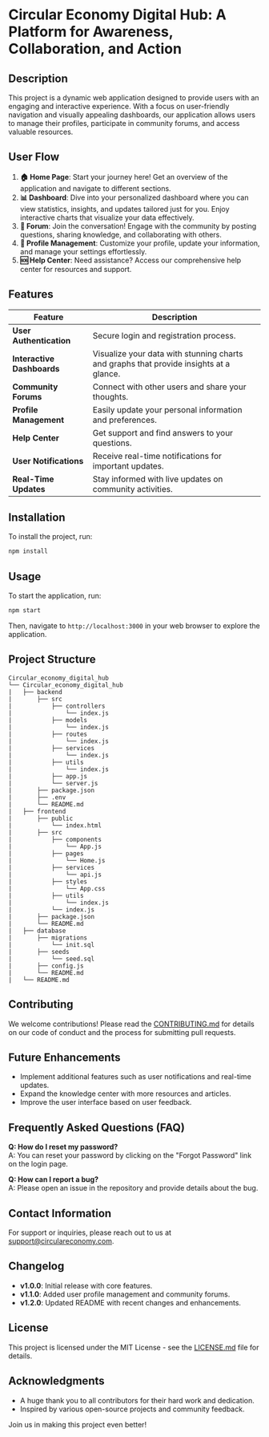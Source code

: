 # **Circular Economy Digital Hub: A Platform for Awareness, Collaboration, and Action**

## **Description**
This project is a dynamic web application designed to provide users with an engaging and interactive experience. With a focus on user-friendly navigation and visually appealing dashboards, our application allows users to manage their profiles, participate in community forums, and access valuable resources.

## **User Flow**
1. **🏠 Home Page**: Start your journey here! Get an overview of the application and navigate to different sections.
2. **📊 Dashboard**: Dive into your personalized dashboard where you can view statistics, insights, and updates tailored just for you. Enjoy interactive charts that visualize your data effectively.
3. **💬 Forum**: Join the conversation! Engage with the community by posting questions, sharing knowledge, and collaborating with others.
4. **👤 Profile Management**: Customize your profile, update your information, and manage your settings effortlessly.
5. **🆘 Help Center**: Need assistance? Access our comprehensive help center for resources and support.

## **Features**
| Feature | Description |
|---------|-------------|
| **User Authentication** | Secure login and registration process. |
| **Interactive Dashboards** | Visualize your data with stunning charts and graphs that provide insights at a glance. |
| **Community Forums** | Connect with other users and share your thoughts. |
| **Profile Management** | Easily update your personal information and preferences. |
| **Help Center** | Get support and find answers to your questions. |
| **User Notifications** | Receive real-time notifications for important updates. |
| **Real-Time Updates** | Stay informed with live updates on community activities. |


## **Installation**
To install the project, run:
```bash
npm install
```

## **Usage**
To start the application, run:
```bash
npm start
```
Then, navigate to `http://localhost:3000` in your web browser to explore the application.

## **Project Structure**
```filetree
Circular_economy_digital_hub
└── Circular_economy_digital_hub
|   ├── backend
|       ├── src
|           ├── controllers
|               └── index.js
|           ├── models
|               └── index.js
|           ├── routes
|               └── index.js
|           ├── services
|               └── index.js
|           ├── utils
|               └── index.js
|           ├── app.js
|           └── server.js
|       ├── package.json
|       ├── .env
|       └── README.md
|   ├── frontend
|       ├── public
|           └── index.html
|       ├── src
|           ├── components
|               └── App.js
|           ├── pages
|               └── Home.js
|           ├── services
|               └── api.js
|           ├── styles
|               └── App.css
|           ├── utils
|               └── index.js
|           └── index.js
|       ├── package.json
|       └── README.md
|   ├── database
|       ├── migrations
|           └── init.sql
|       ├── seeds
|           └── seed.sql
|       ├── config.js
|       └── README.md
|   └── README.md
```

## **Contributing**
We welcome contributions! Please read the [CONTRIBUTING.md](CONTRIBUTING.md) for details on our code of conduct and the process for submitting pull requests.

## **Future Enhancements**
- Implement additional features such as user notifications and real-time updates.
- Expand the knowledge center with more resources and articles.
- Improve the user interface based on user feedback.

## **Frequently Asked Questions (FAQ)**
**Q: How do I reset my password?**  
A: You can reset your password by clicking on the "Forgot Password" link on the login page.

**Q: How can I report a bug?**  
A: Please open an issue in the repository and provide details about the bug.

## **Contact Information**
For support or inquiries, please reach out to us at [support@circulareconomy.com](mailto:support@circulareconomy.com).

## **Changelog**
- **v1.0.0**: Initial release with core features.
- **v1.1.0**: Added user profile management and community forums.
- **v1.2.0**: Updated README with recent changes and enhancements.

## **License**
This project is licensed under the MIT License - see the [LICENSE.md](LICENSE.md) file for details.

## **Acknowledgments**
- A huge thank you to all contributors for their hard work and dedication.
- Inspired by various open-source projects and community feedback.

Join us in making this project even better!
